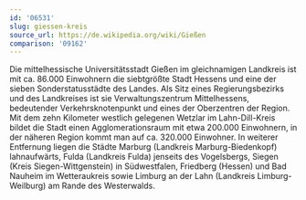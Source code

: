 ```yaml
---
id: '06531'
slug: giessen-kreis
source_url: https://de.wikipedia.org/wiki/Gießen
comparison: '09162'
---
```


Die mittelhessische Universitätsstadt Gießen im gleichnamigen Landkreis ist mit ca. 86.000 Einwohnern die siebtgrößte Stadt Hessens und eine der sieben Sonderstatusstädte des Landes. Als Sitz eines Regierungsbezirks und des Landkreises ist sie Verwaltungszentrum Mittelhessens, bedeutender Verkehrsknotenpunkt und eines der Oberzentren der Region. Mit dem zehn Kilometer westlich gelegenen Wetzlar im Lahn-Dill-Kreis bildet die Stadt einen Agglomerationsraum mit etwa 200.000 Einwohnern, in der näheren Region kommt man auf ca. 320.000 Einwohner. In weiterer Entfernung liegen die Städte Marburg (Landkreis Marburg-Biedenkopf) lahnaufwärts, Fulda (Landkreis Fulda) jenseits des Vogelsbergs, Siegen (Kreis Siegen-Wittgenstein) in Südwestfalen, Friedberg (Hessen) und Bad Nauheim im Wetteraukreis sowie Limburg an der Lahn (Landkreis Limburg-Weilburg) am Rande des Westerwalds.
